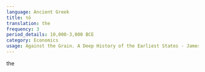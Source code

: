 ```yaml
---
language: Ancient Greek
title: τό
translation: the
frequency: 3
period_details: 10,000-3,000 BCE
category: Economics
usage: Against the Grain. A Deep History of the Earliest States - James C. Scott
---
```

the
